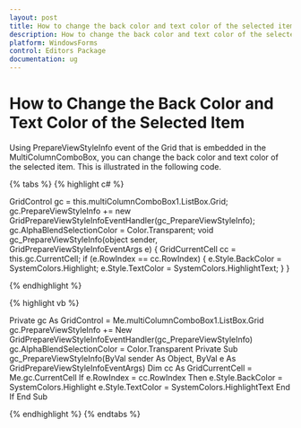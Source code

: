 ```yaml
---
layout: post
title: How to change the back color and text color of the selected item | WindowsForms | Syncfusion
description: How to change the back color and text color of the selected item
platform: WindowsForms
control: Editors Package
documentation: ug
---
```


# How to Change the Back Color and Text Color of the Selected Item

Using PrepareViewStyleInfo event of the Grid that is embedded in the MultiColumnComboBox, you can change the back color and text color of the selected item. This is illustrated in the following code.

{% tabs %}
{% highlight c# %}

GridControl gc = this.multiColumnComboBox1.ListBox.Grid;
gc.PrepareViewStyleInfo += new GridPrepareViewStyleInfoEventHandler(gc_PrepareViewStyleInfo);
gc.AlphaBlendSelectionColor = Color.Transparent;
void gc_PrepareViewStyleInfo(object sender, GridPrepareViewStyleInfoEventArgs e)
{
    GridCurrentCell cc = this.gc.CurrentCell;
    if (e.RowIndex == cc.RowIndex)
    {
        e.Style.BackColor = SystemColors.Highlight;
        e.Style.TextColor = SystemColors.HighlightText;
    }
}

{% endhighlight %}

{% highlight vb %}

Private gc As GridControl = Me.multiColumnComboBox1.ListBox.Grid
gc.PrepareViewStyleInfo += New GridPrepareViewStyleInfoEventHandler(gc_PrepareViewStyleInfo)
gc.AlphaBlendSelectionColor = Color.Transparent
Private Sub gc_PrepareViewStyleInfo(ByVal sender As Object, ByVal e As GridPrepareViewStyleInfoEventArgs)
Dim cc As GridCurrentCell = Me.gc.CurrentCell
If e.RowIndex = cc.RowIndex Then
e.Style.BackColor = SystemColors.Highlight
e.Style.TextColor = SystemColors.HighlightText
End If
End Sub

{% endhighlight %}
{% endtabs %}
